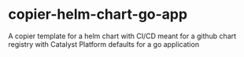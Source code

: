 # copier-helm-chart-go-app

A copier template for a helm chart with CI/CD meant for a github chart registry with Catalyst Platform defaults for a go application
